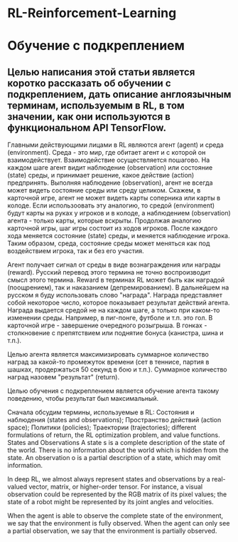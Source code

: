 # RL-Reinforcement-Learning
# Обучение с подкреплением
## Целью написания этой статьи является коротко рассказать об обучении с подкреплением, дать описание англоязычным терминам, используемым в RL, в том значении, как они используются в функциональном API TensorFlow.

Главными действующими лицами в RL являются агент (agent) и среда (environment). Среда - это мир, где обитает агент и с которой он взаимодействует. Взаимодействие осуществляется пошагово. На каждом шаге агент видит наблюдение (observation) или состояние (state) среды, и принимает решение, какое действие (action) предпринять. Выполняя наблюдение (observation), агент не всегда может видеть состояние среды или среду целиком. Скажем, в карточной игре, агент не может видеть карты соперника или карты в колоде. Если использоовать эту аналогию, то средой (environment) будут карты на руках у игроков и в колоде, а наблюдением (observation) агента - только карты, которые вскрыты. Продолжая аналогию карточной игры, шаг игры состоит из ходов игроков. После каждого хода меняется состояние (state) среды, и меняется наблюдение игрока. Таким образом, среда, состояние среды может меняться как под воздействием игрока, так и без его участия.

Агент получает сигнал от среды в виде вознаграждения или награды (reward). Русский перевод этого термина не точно воспроизводит смысл этого термина. Reward в терминах RL может быть как наградой (поощрением), так и наказанием (депремированием). В дальнейшем на русском я буду использовать слово "награда". Награда представляет собой некоторое число, которое показывает результат действий агента. Награда выдается средой не на каждом шаге, а только при каком-то изменении среды. Например, в пиг-понге, футболе и т.п. это гол. В карточной игре - завершение очередного розыгрыша. В гонках - столкновение с препятствием или поднятие бонуса (канистра, шина и т.п.).

Целью агента является максимизировать суммарное количество наград за какой-то промежуток времени (сет в теннисе, партия в шашках, продержаться 50 секунд в бою и т.п.). Суммарное количество наград назовем "результат" (return).

Целью обучения с подкреплением является обучение агента такому поведению, чтобы результат был максимальный.

Сначала обсудим термины, используемые в RL:
Состояния  и наблюдения (states and observations);
Пространство действий (action space);
Политики (policies);
Траектории (trajectories);
different formulations of return,
the RL optimization problem,
and value functions.
States and Observations
A state s is a complete description of the state of the world. There is no information about the world which is hidden from the state. An observation o is a partial description of a state, which may omit information.

In deep RL, we almost always represent states and observations by a real-valued vector, matrix, or higher-order tensor. For instance, a visual observation could be represented by the RGB matrix of its pixel values; the state of a robot might be represented by its joint angles and velocities.

When the agent is able to observe the complete state of the environment, we say that the environment is fully observed. When the agent can only see a partial observation, we say that the environment is partially observed.
